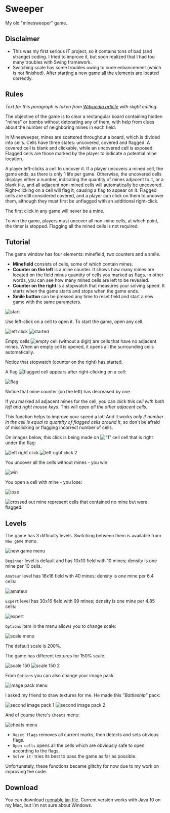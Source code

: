 # Sweeper
My old "minesweeper" game.

## Disclaimer
- This was my first serious IT project, so it contains tons of bad (and strange) coding.
I tried to improve it, but soon realized that I had too many troubles with Swing framework.
- Switching scale has some troubles owing to code enhancement (which is not finished). After starting a new game all the
elements are located correctly.

## Rules
_Text for this paragraph is taken from [Wikipedia article](https://en.wikipedia.org/wiki/Minesweeper_(video_game)) with
slight editing._

The objective of the game is to clear a rectangular board containing hidden "mines" or bombs without detonating any of
them, with help from clues about the number of neighboring mines in each field.

In Minesweeper, mines are scattered throughout a board, which is divided into cells. Cells have three states: uncovered,
covered and flagged. A covered cell is blank and clickable, while an uncovered cell is exposed. Flagged cells are those
marked by the player to indicate a potential mine location.

A player left-clicks a cell to uncover it. If a player uncovers a mined cell, the game ends, as there is only 1 life per
game. Otherwise, the uncovered cells displays either a number, indicating the quantity of mines adjacent to it, or a
blank tile, and all adjacent non-mined cells will automatically be uncovered. Right-clicking on a cell will flag it,
causing a flag to appear on it. Flagged cells are still considered covered, and a player can click on them to uncover
them, although they must first be unflagged with an additional right-click.

The first click in any game will never be a mine.

To win the game, players must uncover all non-mine cells, at which point, the timer is stopped. Flagging all the mined
cells is not required.



## Tutorial

The game window has four elements: minefield, two counters and a smile.

- **Minefield** consists of cells, some of which contain mines.
- **Counter on the left** is a mine counter. It shows how many mines are located on the field minus quantity of cells
you marked as flags. In other words, you can see how many mined cells are left to be revealed.
- **Counter on the right** is a stopwatch that measures your solving speed. It starts when the game starts and stops
when the game ends.
- **Smile button** can be pressed any time to reset field and start a new game with the same parameters.

![start](screenshots/01_start.png)

Use left-click on a cell to open it. To start the game, open any cell.

![left click](screenshots/02_left_click.png)
![started](screenshots/03_started.png)

Empty cells ![empty cell](src/images/default/1.0x/cells/0.png) (without a digit) are cells that have no adjacent mines.
When an empty cell is opened, it opens all the surrounding cells automatically.

Notice that stopwatch (counter on the right) has started.

A flag ![flagged cell](src/images/default/1.0x/cells/Flag.png) appears after right-clicking on a cell:

![flag](screenshots/04_flag.png)

Notice that mine counter (on the left) has decreased by one.

If you marked all adjacent mines for the cell, you can *click this cell with both left and right mouse keys*.
This will open *all the other adjacent cells*.

This function helps to improve your speed a lot! And it works *only if number in the cell is equal to quantity of
flagged cells around it*; so don't be afraid of misclicking or flagging incorrect number of cells.

On images below, this click is being made on !["1" cell](src/images/default/1.0x/cells/1.png) cell that is right under
the flag:

![left right click](screenshots/05_left_right_click.png)
![left right click 2](screenshots/06_left_right_click_2.png)

You uncover all the cells without mines - you win:

![win](screenshots/07_win.png)

You open a cell with mine - you lose:

![lose](screenshots/08_lose.png)

![crossed out mine](src/images/default/1.0x/cells/MineWrong.png) represent cells that contained no mine but were
flagged.

## Levels

The game has 3 difficulty levels. Switching between them is available from `New game` menu.

![new game menu](screenshots/09_new_game_menu.png)

`Beginner` level is default and has 10x10 field with 10 mines; density is one mine per 10 cells.

`Amateur` level has 16x16 field with 40 mines; density is one mine per 6.4 cells:

![amateur](screenshots/10_amateur.png)

`Expert` level has 30x16 field with 99 mines; density is one mine per 4.85 cells:

![expert](screenshots/11_expert.png)

`Options` item in the menu allows you to change scale:

![scale menu](screenshots/12_scale_menu.png)

The default scale is 200%.

The game has different textures for 150% scale:

![scale 150](screenshots/13_scale_150.png)
![scale 150 2](screenshots/14_scale_150_2.png)

From `Options` you can also change your image pack:

![image pack menu](screenshots/15_image_pack_menu.png)

I asked my friend to draw textures for me. He made this *"Battleship"* pack:

![second image pack 1](screenshots/16_second_image_pack_1.png)
![second image pack 2](screenshots/17_second_image_pack_2.png)

And of course there's `Cheats` menu:

![cheats menu](screenshots/18_cheats_menu.png)

- `Reset flags` removes all current marks, then detects and sets obvious flags.
- `Open cells` opens all the cells which are obviously safe to open according to the flags.
- `Solve it!` tries its best to pass the game as far as possible.

Unfortunately, these functions became glitchy for now due to my work on improving the code.

## Download
You can download [runnable jar-file](out/artifacts/Sweeper_jar). Current version works with Java 10 on my Mac, but I'm
not sure about Windows. 
